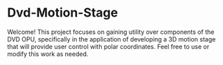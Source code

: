 # Dvd-Motion-Stage
Welcome! This project focuses on gaining utility over components of the DVD OPU, specifically in the application of developing a 3D motion stage that will provide user control with polar coordinates. Feel free to use or modify this work as needed.
